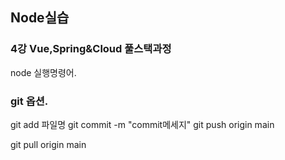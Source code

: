 ## Node실습

### 4강 Vue,Spring&Cloud 풀스택과정

node 실행명령어.

### git 옵션.

git add 파일명
git commit -m "commit메세지"
git push origin main

git pull origin main
